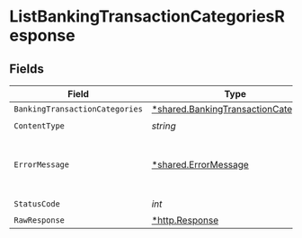 # ListBankingTransactionCategoriesResponse


## Fields

| Field                                                                                       | Type                                                                                        | Required                                                                                    | Description                                                                                 |
| ------------------------------------------------------------------------------------------- | ------------------------------------------------------------------------------------------- | ------------------------------------------------------------------------------------------- | ------------------------------------------------------------------------------------------- |
| `BankingTransactionCategories`                                                              | [*shared.BankingTransactionCategories](../../models/shared/bankingtransactioncategories.md) | :heavy_minus_sign:                                                                          | Success                                                                                     |
| `ContentType`                                                                               | *string*                                                                                    | :heavy_check_mark:                                                                          | N/A                                                                                         |
| `ErrorMessage`                                                                              | [*shared.ErrorMessage](../../models/shared/errormessage.md)                                 | :heavy_minus_sign:                                                                          | Your `query` parameter was not correctly formed                                             |
| `StatusCode`                                                                                | *int*                                                                                       | :heavy_check_mark:                                                                          | N/A                                                                                         |
| `RawResponse`                                                                               | [*http.Response](https://pkg.go.dev/net/http#Response)                                      | :heavy_minus_sign:                                                                          | N/A                                                                                         |